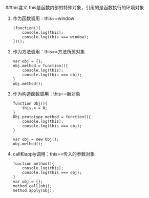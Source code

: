 ##this含义
this是函数内部的特殊对象，引用的是函数执行的环境对象

1. 作为函数调用：this==window

	```
	(function(){
		console.log(this);
		console.log(this === window);
	})();
	
	```

2. 作为方法调用：this==方法所属对象

	```
	var obj = {};
	obj.method = function(){
		console.log(this);
		console.log(this === obj);
	}
	obj.method();
	
	```

3. 作为构造函数调用：this==新对象

	```
	function Obj(){
		this.x = 0;
	}
	Obj.prototype.method = function(){
		console.log(this);
		console.log(this === obj);
	}
	
	var obj = new Obj();
	obj.method();
	
	```

4. call和apply调用：this==传入的参数对象

	```
	function method(){
		console.log(this);
		console.log(this === obj);
	}
	var obj = {};
	method.call(obj);
	method.apply(obj);
	```

